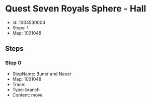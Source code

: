 # Quest Seven Royals Sphere - Hall

- Id: 1004530004
- Steps: 1
- Map: 1001048

## Steps

### Step 0
- StepName:  Buner and Neuer
- Map:  1001048
- Trace:  
- Type:  branch
- Content:  move


